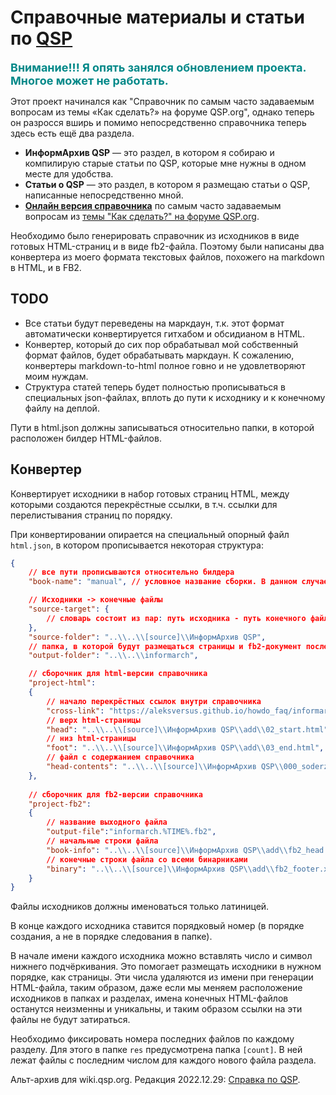 # Справочные материалы и статьи по [QSP](https://qsp.org)

<span style="font-size: large; color:#008888; font-weight:bold;">Внимание!!! Я опять занялся обновлением проекта. Многое может не работать.</span>

Этот проект начинался как "Справочник по самым часто задаваемым вопросам из темы «Как сделать?» на форуме QSP.org", однако теперь он разросся вширь и помимо непосредственно справочника теперь здесь есть ещё два раздела.

- **ИнформАрхив QSP** — это раздел, в котором я собираю и компилирую старые статьи по QSP, которые мне нужны в одном месте для удобства.
- **Статьи о QSP** — это раздел, в котором я размещаю статьи о QSP, написанные непосредственно мной.
- **[Онлайн версия справочника](https://aleksversus.github.io/howdo_faq/)** по самым часто задаваемым вопросам из [темы "Как сделать?" на форуме QSP.org](https://qsp.org/index.php?option=com_agora&task=topic&id=40&Itemid=57).

Необходимо было генерировать справочник из исходников в виде готовых HTML-страниц и в виде fb2-файла. Поэтому были написаны два конвертера из моего формата текстовых файлов, похожего на markdown в HTML, и в FB2.

## TODO

- Все статьи будут переведены на маркдаун, т.к. этот формат автоматически конвертируется гитхабом и обсидианом в HTML.
- Конвертер, который до сих пор обрабатывал мой собственный формат файлов, будет обрабатывать маркдаун. К сожалению, конвертеры markdown-to-html полное говно и не удовлетворяют моим нуждам.
- Структура статей теперь будет полностью прописываться в специальных json-файлах, вплоть до пути к исходнику и к конечному файлу на деплой.

Пути в html.json должны записываться относительно папки, в которой расположен билдер HTML-файлов.

## Конвертер

Конвертирует исходники в набор готовых страниц HTML, между которыми создаются перекрёстные ссылки, в т.ч. ссылки для перелистывания страниц по порядку.

При конвертировании опирается на специальный опорный файл `html.json`, в котором прописывается некоторая структура:

```json
{
	// все пути прописываются относительно билдера
	"book-name": "manual", // условное название сборки. В данном случае собираю справочник

	// Исходники -> конечные файлы
	"source-target": {
		// словарь состоит из пар: путь исходника - путь конечного файла
	},
	"source-folder": "..\\..\\[source]\\ИнформАрхив QSP",
	// папка, в которой будут размещаться страницы и fb2-документ после билдинга
	"output-folder": "..\\..\\informarch",

	// сборочник для html-версии справочника
	"project-html":
	{
		// начало перекрёстных ссылок внутри справочника
		"cross-link": "https://aleksversus.github.io/howdo_faq/informarch/",
		// верх html-страницы
		"head": "..\\..\\[source]\\ИнформАрхив QSP\\add\\02_start.html",
		// низ html-страницы
		"foot": "..\\..\\[source]\\ИнформАрхив QSP\\add\\03_end.html",
		// файл с содержанием справочника
		"head-contents": "..\\..\\[source]\\ИнформАрхив QSP\\000_soderzhanie_0000.txt-light"
	},
	
	// сборочник для fb2-версии справочника
	"project-fb2":
	{
		// название выходного файла
		"output-file":"informarch.%TIME%.fb2",
		// начальные строки файла
		"book-info": "..\\..\\[source]\\ИнформАрхив QSP\\add\\fb2_head.xml",
		// конечные строки файла со всеми бинарниками
		"binary": "..\\..\\[source]\\ИнформАрхив QSP\\add\\fb2_footer.xml"
	}
}
```

Файлы исходников должны именоваться только латиницей.

В конце каждого исходника ставится порядковый номер (в порядке создания, а не в порядке следования в папке). 

В начале имени каждого исходника можно вставлять число и символ нижнего подчёркивания. Это помогает размещать исходники в нужном порядке, как страницы. Эти числа удаляются из имени при генерации HTML-файла, таким образом, даже если мы меняем расположение исходников в папках и разделах, имена конечных HTML-файлов останутся неизменны и уникальны, и таким образом ссылки на эти файлы не будут затираться.

Необходимо фиксировать номера последних файлов по каждому разделу. Для этого в папке `res` предусмотрена папка `[count]`. В ней лежат файлы с последним числом для каждого нового файла раздела. 

Альт-архив для wiki.qsp.org. Редакция 2022.12.29: [Справка по QSP](https://aleksversus.github.io/howdo_faq/wiki/start.html).